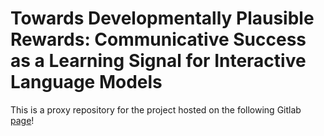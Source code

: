 # Towards Developmentally Plausible Rewards: Communicative Success as a Learning Signal for Interactive Language Models
This is a proxy repository for the project hosted on the following Gitlab [page](https://gitlab.com/LeStoe11/interactive-learning-ma)!
